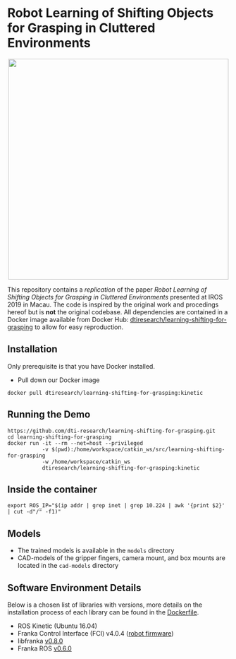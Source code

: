 # Robot Learning of Shifting Objects for Grasping in Cluttered Environments

<div align="center">
  <img width="500" src="https://raw.githubusercontent.com/dti-research/learning-shifting-for-grasping/bug/new-codebase/resources/IMG_1829.jpeg">
</div>

This repository contains a *replication* of the paper *Robot Learning of Shifting Objects for Grasping in Cluttered Environments* presented at IROS 2019 in Macau. The code is inspired by the original work and procedings hereof but is **not** the original codebase. All dependencies are contained in a Docker image available from Docker Hub: [dtiresearch/learning-shifting-for-grasping](https://hub.docker.com/repository/docker/dtiresearch/learning-shifting-for-grasping) to allow for easy reproduction.

## Installation

Only prerequisite is that you have Docker installed.

- Pull down our Docker image

```
docker pull dtiresearch/learning-shifting-for-grasping:kinetic
```

## Running the Demo

```
https://github.com/dti-research/learning-shifting-for-grasping.git
cd learning-shifting-for-grasping
docker run -it --rm --net=host --privileged
           -v $(pwd):/home/workspace/catkin_ws/src/learning-shifting-for-grasping
           -w /home/workspace/catkin_ws
           dtiresearch/learning-shifting-for-grasping:kinetic
```

## Inside the container

```
export ROS_IP="$(ip addr | grep inet | grep 10.224 | awk '{print $2}' | cut -d"/" -f1)"
```

## Models

- The trained models is available in the `models` directory
- CAD-models of the gripper fingers, camera mount, and box mounts are located in the `cad-models` directory

## Software Environment Details

Below is a chosen list of libraries with versions, more details on the installation process of each library can be found in the [Dockerfile](docker/Dockerfile).

- ROS Kinetic (Ubuntu 16.04)
- Franka Control Interface (FCI) v4.0.4 ([robot firmware](https://support.franka.de/))
- libfranka [v0.8.0](https://frankaemika.github.io/docs/libfranka_changelog.html#id1)
- Franka ROS [v0.6.0](https://frankaemika.github.io/docs/franka_ros_changelog.html#id3)
